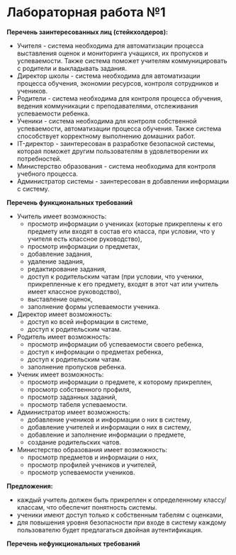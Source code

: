 # Лабораторная работа №1  
  **Перечень заинтересованных лиц (стейкхолдеров):**  
* Учителя - система необходима для автоматизации процесса выставления оценок и мониторинга учащихся, их пропусков и успеваемости. Также система поможет учителям коммуницировать с родители и выкладывать задания.  
* Директор школы - система необходима для автоматизации процесса обучения, экономии ресурсов, контроля сотрудников и учеников.   
* Родители - система необходима для контроля процесса обучения, ведения коммуникации с преподавателями, отслеживания успеваемости ребенка.    
* Ученики - система необходима для контроля собственной успеваемости, автоматизации процесса обучения. Также система способствует корректному выполнению домашних работ.  
* IT-директор - заинтересован в разработке безопасной системы, которая поможет другим пользователям в удовлетворении их потребностей.  
* Министерство образования - система необходима для контроля учебного процесса.
* Администратор системы - заинтересован в добавлении информации с систему.  
  
**Перечень функциональных требований**  
* Учитель имеет возможность:
  * просмотр информации о учениках (которые прикреплены к его предмету или входят в состав его класса, при условии, что у учителя есть классное руководство),  
  * просмотр информации о предметах,
  * добавление задания,
  * удаление задания,
  * редактирование задания,
  * доступ к родительским чатам (при условии, что ученики, прикрепленные к его предмету, входят в этот чат или учитель имеет классное руководство),
  * выставление оценок,  
  * заполнение формы успеваемости ученика.  
* Директор имеет возможность:  
  * доступ ко всей информации в системе,   
  * доступ к родительским чатам.  
* Родитель имеет возможность:  
  * просмотр информации об успеваемости своего ребенка,  
  * доступ к информации о предметах ребенка,  
  * доступ к родительским чатам.
  * заполнение пропусков ребенка.  
* Ученик имеет возможность:  
  * просмотр информации о предмете, к которому прикреплен,  
  * просмотр собственного профиля,  
  * просмотр заданных заданий,  
  * просмотр табеля успеваемости.  
* Администратор имеет возможность:  
  * добавление учеников и информации о них  в систему,  
  * добавление учителей и информации о них в систему,  
  * добавление и заполнение информации о предмете,  
  * создание родительских чатов.  
* Министерство образования имеет возможность:  
  * просмотр предметов и информации о них,  
  * просмотр профилей учеников и учителей,  
  * просмотр успеваемости учеников.

**Предложения:**  
* каждый учитель должен быть прикреплен к определенному классу/классам, что обеспечит понятность системы.  
* ученики имеют доступ только к собственным табелям с оценками,  
* для повышения уровня безопасности при входе в систему каждому пользователю будет предлагаться двойная аутентификация.  

**Перечень нефункциональных требований** 


  
